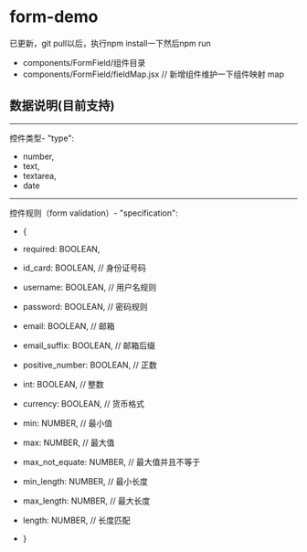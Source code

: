 # form-demo

已更新，git pull以后，执行npm install一下然后npm run

- components/FormField/组件目录
- components/FormField/fieldMap.jsx  // 新增组件维护一下组件映射 map


## 数据说明(目前支持)

------------------------------------------------
控件类型- "type":
- number,
- text,
- textarea,
- date

------------------------------------------------
控件规则（form validation）- "specification":
- {
- required: BOOLEAN,
- id_card: BOOLEAN,         // 身份证号码
- username: BOOLEAN,        // 用户名规则
- password: BOOLEAN,        // 密码规则
- email: BOOLEAN,           // 邮箱
- email_suffix: BOOLEAN,    // 邮箱后缀
- positive_number: BOOLEAN, // 正数
- int: BOOLEAN,             // 整数
- currency: BOOLEAN,        // 货币格式

- min: NUMBER,              // 最小值
- max: NUMBER,              // 最大值
- max_not_equate: NUMBER,   // 最大值并且不等于
- min_length: NUMBER,       // 最小长度
- max_length: NUMBER,       // 最大长度
- length: NUMBER,           // 长度匹配
- }

